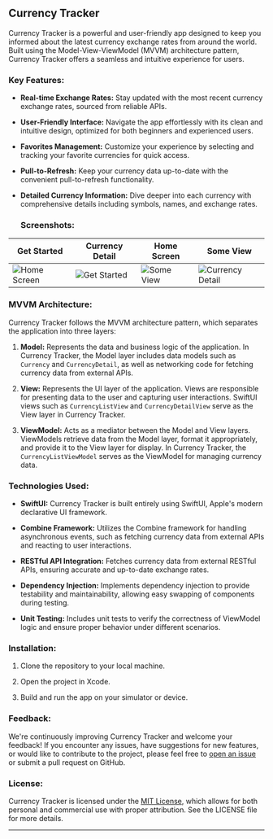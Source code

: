 

## Currency Tracker

Currency Tracker is a powerful and user-friendly app designed to keep you informed about the latest currency exchange rates from around the world. Built using the Model-View-ViewModel (MVVM) architecture pattern, Currency Tracker offers a seamless and intuitive experience for users.

### Key Features:

- **Real-time Exchange Rates:** Stay updated with the most recent currency exchange rates, sourced from reliable APIs.
  
- **User-Friendly Interface:** Navigate the app effortlessly with its clean and intuitive design, optimized for both beginners and experienced users.
  
- **Favorites Management:** Customize your experience by selecting and tracking your favorite currencies for quick access.
  
- **Pull-to-Refresh:** Keep your currency data up-to-date with the convenient pull-to-refresh functionality.
  
- **Detailed Currency Information:** Dive deeper into each currency with comprehensive details including symbols, names, and exchange rates.

  ### Screenshots:
| Get Started | Currency Detail | Home Screen| Some View |
|-------------|-----------------|-------------|-----------|
| ![Home Screen](https://github.com/fahad0samara/swift-MoneyMinder/assets/90055525/19ce3c49-3944-4a1e-a486-7fcfa6da62ef)   | ![Get Started](https://github.com/fahad0samara/swift-MoneyMinder/assets/90055525/7c8c2fb0-eaf7-4696-b845-5d99c27f2c1b) | ![Some View](https://github.com/fahad0samara/swift-MoneyMinder/assets/90055525/fb7906f6-72b1-4318-b4bd-5a14db6acbc4) | ![Currency Detail](https://github.com/fahad0samara/swift-MoneyMinder/assets/90055525/7fc2fe11-74ad-47f7-9fc2-59190fb262ce)

### MVVM Architecture:

Currency Tracker follows the MVVM architecture pattern, which separates the application into three layers:

1. **Model:** Represents the data and business logic of the application. In Currency Tracker, the Model layer includes data models such as `Currency` and `CurrencyDetail`, as well as networking code for fetching currency data from external APIs.

2. **View:** Represents the UI layer of the application. Views are responsible for presenting data to the user and capturing user interactions. SwiftUI views such as `CurrencyListView` and `CurrencyDetailView` serve as the View layer in Currency Tracker.

3. **ViewModel:** Acts as a mediator between the Model and View layers. ViewModels retrieve data from the Model layer, format it appropriately, and provide it to the View layer for display. In Currency Tracker, the `CurrencyListViewModel` serves as the ViewModel for managing currency data.

### Technologies Used:

- **SwiftUI:** Currency Tracker is built entirely using SwiftUI, Apple's modern declarative UI framework.
  
- **Combine Framework:** Utilizes the Combine framework for handling asynchronous events, such as fetching currency data from external APIs and reacting to user interactions.
  
- **RESTful API Integration:** Fetches currency data from external RESTful APIs, ensuring accurate and up-to-date exchange rates.
  
- **Dependency Injection:** Implements dependency injection to provide testability and maintainability, allowing easy swapping of components during testing.
  
- **Unit Testing:** Includes unit tests to verify the correctness of ViewModel logic and ensure proper behavior under different scenarios.




### Installation:

1. Clone the repository to your local machine.
   
2. Open the project in Xcode.
   
3. Build and run the app on your simulator or device.

### Feedback:

We're continuously improving Currency Tracker and welcome your feedback! If you encounter any issues, have suggestions for new features, or would like to contribute to the project, please feel free to [open an issue](link_to_issues) or submit a pull request on GitHub.

### License:

Currency Tracker is licensed under the [MIT License](link_to_license), which allows for both personal and commercial use with proper attribution. See the LICENSE file for more details.

---

